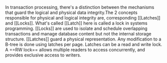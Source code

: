 In transaction processing, there's a distinction between the mechanisms that guard the logical and physical data integrity.The 2 concepts responsible for physical and logical integrity are, corresponding [[Latches]] and [[Locks]].
What's called [[Latch]] here is called a lock in systems programming.
[[Locks]] are used to isolate and schedule overlapping transactions and manage database content but not the internal storage structure.
[[Latches]] guard a physical representation. Any modification to a B-tree is done using latches per page. Latches can be a read and write lock. A ==RW lock== allows multiple readers to access concurrently, and provides exclusive access to writers.